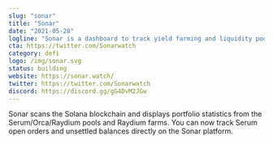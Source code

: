 ```yaml
---
slug: "sonar"
title: "Sonar"
date: "2021-05-28"
logline: "Sonar is a dashboard to track yield farming and liquidity pool performance on Solana blockchain."
cta: https://twitter.com/Sonarwatch
category: defi
logo: /img/sonar.svg
status: building
website: https://sonar.watch/
twitter: https://twitter.com/Sonarwatch
discord: https://discord.gg/gG4DvM2JGw
---
```


Sonar scans the Solana blockchain and displays portfolio statistics from the Serum/Orca/Raydium pools and Raydium farms. You can now track Serum open orders and unsettled balances directly on the Sonar platform.
